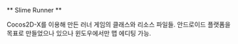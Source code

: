 ** Slime Runner **

Cocos2D-X를 이용해 만든 러너 게임의 클래스와 리소스 파일들.
안드로이드 플랫폼을 목표로 만들었으나 있으나 윈도우에서만 맵 에디팅 가능.